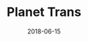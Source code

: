 ---
layout: art-post
title: Planet Trans
images:
  - public_id: portfolio/planet-trans-square
  - public_id: portfolio/button-planet-trans-photo
categories: [art, digital]
tags: [button, vector, color, graphic-design, text, trans]
date: 2018-06-15
---